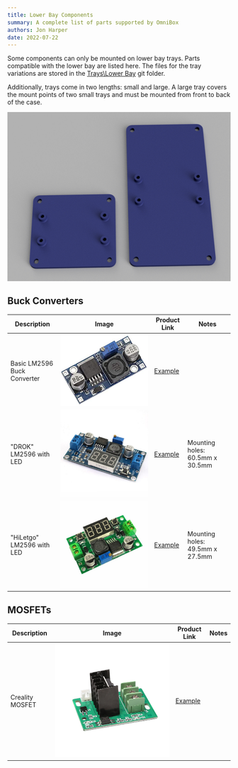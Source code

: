 ```yaml
---
title: Lower Bay Components
summary: A complete list of parts supported by OmniBox
authors: Jon Harper
date: 2022-07-22
---
```


Some components can only be mounted on lower bay trays. Parts compatible with the lower bay are listed here. The files for the tray variations are stored in the [Trays\Lower Bay][5] git folder.

Additionally, trays come in two lengths: small and large. A large tray covers the mount points of two small trays and must be mounted from front to back of the case.

![a small tray on the left and a large tray on right](img/examples/lower_bay_trays.png)

## Buck Converters

| Description | Image | Product Link | Notes |
|----|---|---|---|
| Basic LM2596 Buck Converter | ![img](img/parts/lm2596.jpg) | [Example][1] | |
| "DROK" LM2596 with LED       | ![img](img/parts/lm2596_led.jpg) | [Example][2] | Mounting holes: 60.5mm x 30.5mm |
| "HiLetgo" LM2596 with LED | ![img](img/parts/lm2596_led_2.jpg) | [Example][3] | Mounting holes: 49.5mm x 27.5mm |

## MOSFETs

| Description | Image | Product Link | Notes |
|---|---|---|---|
| Creality MOSFET | ![img](img/parts/mosfet_creality.jpeg) | [Example][4] | |


[1]: https://www.amazon.com/Valefod-Efficiency-Voltage-Regulator-Converter/dp/B076H3XHXP
[2]: https://www.amazon.com/Converter-DROK-Transformer-Regulator-Stabilizer/dp/B00JUFJ1GA
[3]: https://www.amazon.com/HiLetgo-Step-down-Converter-1-25-37V-Voltmeter/dp/B00LSEBYHU/
[4]: https://www.tinymachines3d.com/products/crmfet
[5]: https://github.com/jon-harper/OmniBox/tree/main/Trays/Lower%20Bay
